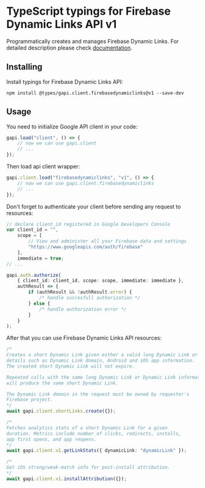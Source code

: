 # TypeScript typings for Firebase Dynamic Links API v1

Programmatically creates and manages Firebase Dynamic Links. For detailed
description please check
[documentation](https://firebase.google.com/docs/dynamic-links/).

## Installing

Install typings for Firebase Dynamic Links API:

```
npm install @types/gapi.client.firebasedynamiclinks@v1 --save-dev
```

## Usage

You need to initialize Google API client in your code:

```typescript
gapi.load("client", () => {
    // now we can use gapi.client
    // ...
});
```

Then load api client wrapper:

```typescript
gapi.client.load("firebasedynamiclinks", "v1", () => {
    // now we can use gapi.client.firebasedynamiclinks
    // ...
});
```

Don't forget to authenticate your client before sending any request to
resources:

```typescript
// declare client_id registered in Google Developers Console
var client_id = "",
    scope = [
        // View and administer all your Firebase data and settings
        "https://www.googleapis.com/auth/firebase"
    ],
    immediate = true;
// ...

gapi.auth.authorize(
    { client_id: client_id, scope: scope, immediate: immediate },
    authResult => {
        if (authResult && !authResult.error) {
            /* handle succesfull authorization */
        } else {
            /* handle authorization error */
        }
    }
);
```

After that you can use Firebase Dynamic Links API resources:

```typescript
/* 
Creates a short Dynamic Link given either a valid long Dynamic Link or
details such as Dynamic Link domain, Android and iOS app information.
The created short Dynamic Link will not expire.

Repeated calls with the same long Dynamic Link or Dynamic Link information
will produce the same short Dynamic Link.

The Dynamic Link domain in the request must be owned by requester's
Firebase project.  
*/
await gapi.client.shortLinks.create({});

/* 
Fetches analytics stats of a short Dynamic Link for a given
duration. Metrics include number of clicks, redirects, installs,
app first opens, and app reopens.  
*/
await gapi.client.v1.getLinkStats({ dynamicLink: "dynamicLink" });

/* 
Get iOS strong/weak-match info for post-install attribution.  
*/
await gapi.client.v1.installAttribution({});
```
